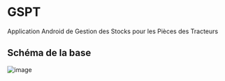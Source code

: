 # GSPT
Application Android de Gestion des Stocks pour les Pièces des Tracteurs
## Schéma de la base
![image](https://user-images.githubusercontent.com/28084726/202904845-d3e18e55-6369-4572-9d30-915daa6ea3b7.png)
